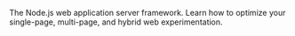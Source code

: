 The Node.js web application server framework. Learn how to optimize your single-page, multi-page, and hybrid web experimentation.